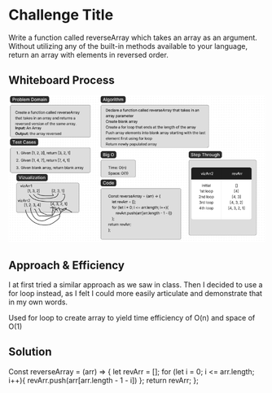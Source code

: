# Challenge Title

Write a function called reverseArray which takes an array as an argument. Without utilizing any of the built-in methods available to your language, return an array with elements in reversed order.

## Whiteboard Process

![whiteboard image](javascript/old401/CC401Class01/assets/codechall1ss.png)

## Approach & Efficiency

I at first tried a similar approach as we saw in class.  Then I decided to use a for loop instead, as I felt I could more easily articulate and demonstrate that in my own words.

Used for loop to create array to yield time efficiency of O(n) and space of O(1)

## Solution

Const reverseArray = (arr) => {
    let revArr = [];
    for (let i = 0; i <= arr.length; i++){
        revArr.push(arr[arr.length - 1 - i])
    };
return revArr;
};
